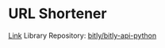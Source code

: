 # URL Shortener

[Link](https://towardsdatascience.com/best-apis-for-url-shortening-using-python-2db09d1f86f0)
Library Repository: [bitly/bitly-api-python](https://github.com/bitly/bitly-api-python)
